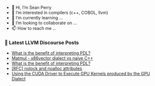 - 👋 Hi, I’m Sean Perry
- 👀 I’m interested in compilers (c++, COBOL, llvm)
- 🌱 I’m currently learning ...
- 💞️ I’m looking to collaborate on ...
- 📫 How to reach me ...

<!---
s66perry/s66perry is a ✨ special ✨ repository because its `README.md` (this file) appears on your GitHub profile.
You can click the Preview link to take a look at your changes.
--->
### 📕 Latest LLVM Discourse Posts

<!-- DISCOURSE-LLVM:START -->
- [What is the benefit of interpreting PDL?](https://discourse.llvm.org/t/what-is-the-benefit-of-interpreting-pdl/80331#post_3)
- [Matmul - x86vector dialect vs naive C++](https://discourse.llvm.org/t/matmul-x86vector-dialect-vs-naive-c/80459#post_1)
- [What is the benefit of interpreting PDL?](https://discourse.llvm.org/t/what-is-the-benefit-of-interpreting-pdl/80331#post_2)
- [[RFC] nolock and noalloc attributes](https://discourse.llvm.org/t/rfc-nolock-and-noalloc-attributes/76837?page=6#post_102)
- [Using the CUDA Driver to Execute GPU Kernels produced by the GPU Dialect](https://discourse.llvm.org/t/using-the-cuda-driver-to-execute-gpu-kernels-produced-by-the-gpu-dialect/80458#post_1)
<!-- DISCOURSE-LLVM:END -->
